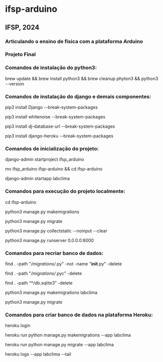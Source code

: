 # ifsp-arduino

## IFSP, 2024
### Articulando o ensino de física com a plataforma Arduino
### Projeto Final


### Comandos de instalação do python3:

brew update && brew install python3 && brew cleanup phyton3 && python3 --version


### Comandos de instalação do django e demais componentes:

pip3 install Django --break-system-packages

pip3 install whitenoise --break-system-packages

pip3 install dj-database-url --break-system-packages

pip3 install django-heroku --break-system-packages


### Comandos de inicialização do projeto:

django-admin startproject ifsp_arduino

mv ifsp_arduino ifsp-arduino && cd ifsp-arduino

django-admin startapp labclima


### Comandos para execução do projeto localmente:

cd ifsp-arduino

python3 manage.py makemigrations

python3 manage.py migrate

python3 manage.py collectstatic --noinput --clear

python3 manage.py runserver 0.0.0.0:8000


### Comandos para recriar banco de dados:

find . -path "*/migrations/*.py" -not -name "__init__.py" -delete 

find . -path "*/migrations/*.pyc" -delete

find . -path "*/db.sqlite3" -delete

python3 manage.py makemigrations labclima

python3 manage.py migrate


### Comandos para criar banco de dados na plataforma Heroku:

heroku login

heroku run python manage.py makemigrations --app labclima

heroku run python manage.py migrate --app labclima

heroku logs --app labclima --tail